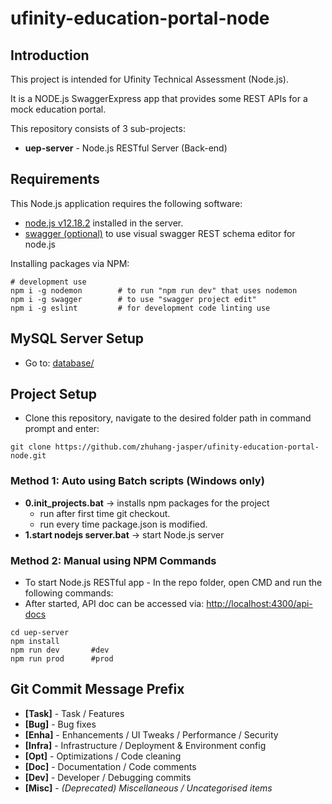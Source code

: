 # ufinity-education-portal-node

## Introduction

This project is intended for Ufinity Technical Assessment (Node.js).

It is a NODE.js SwaggerExpress app that provides some REST APIs for a mock education portal.

This repository consists of 3 sub-projects:

* __uep-server__ - Node.js RESTful Server (Back-end)


## Requirements
This Node.js application requires the following software:

* [node.js v12.18.2](https://nodejs.org/en/download/) installed in the server.
* [swagger (optional)](https://github.com/swagger-api/swagger-node/) to use visual swagger REST schema editor for node.js

Installing packages via NPM:

```
# development use
npm i -g nodemon        # to run "npm run dev" that uses nodemon
npm i -g swagger        # to use "swagger project edit"
npm i -g eslint         # for development code linting use
```


## MySQL Server Setup

* Go to:  [database/](/database/)


## Project Setup

* Clone this repository, navigate to the desired folder path in command prompt and enter:

```
git clone https://github.com/zhuhang-jasper/ufinity-education-portal-node.git
```


### Method 1: Auto using Batch scripts (Windows only)

* __0.init_projects.bat__ -> installs npm packages for the project
    - run after first time git checkout.
    - run every time package.json is modified.
* __1.start nodejs server.bat__ -> start Node.js server


### Method 2: Manual using NPM Commands

* To start Node.js RESTful app - In the repo folder, open CMD and run the following commands:
* After started, API doc can be accessed via: [http://localhost:4300/api-docs](http://localhost:4300/api-docs)

```
cd uep-server
npm install
npm run dev       #dev
npm run prod      #prod
```


## Git Commit Message Prefix

* __[Task]__   - Task / Features
* __[Bug]__    - Bug fixes
* __[Enha]__   - Enhancements / UI Tweaks / Performance / Security
* __[Infra]__  - Infrastructure / Deployment & Environment config
* __[Opt]__    - Optimizations / Code cleaning
* __[Doc]__    - Documentation / Code comments
* __[Dev]__    - Developer / Debugging commits
* __[Misc]__   - _(Deprecated) Miscellaneous / Uncategorised items_
